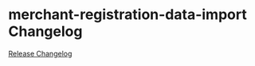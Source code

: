 # merchant-registration-data-import Changelog

[Release Changelog](https://github.com/spryker-demo/merchant-registration-data-import/releases)
